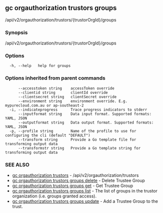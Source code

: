 ## gc orgauthorization trustors groups

/api/v2/orgauthorization/trustors/{trustorOrgId}/groups

### Synopsis

/api/v2/orgauthorization/trustors/{trustorOrgId}/groups

### Options

```
  -h, --help   help for groups
```

### Options inherited from parent commands

```
      --accesstoken string    accessToken override
      --clientid string       clientId override
      --clientsecret string   clientSecret override
      --environment string    environment override. E.g. mypurecloud.com.au or ap-southeast-2
  -i, --indicateprogress      Trace progress indicators to stderr
      --inputformat string    Data input format. Supported formats: YAML, JSON
      --outputformat string   Data output format. Supported formats: YAML, JSON
  -p, --profile string        Name of the profile to use for configuring the cli (default "DEFAULT")
      --transform string      Provide a Go template file for transforming output data
      --transformstr string   Provide a Go template string for transforming output data
```

### SEE ALSO

* [gc orgauthorization trustors](gc_orgauthorization_trustors.html)	 - /api/v2/orgauthorization/trustors
* [gc orgauthorization trustors groups delete](gc_orgauthorization_trustors_groups_delete.html)	 - Delete Trustee Group
* [gc orgauthorization trustors groups get](gc_orgauthorization_trustors_groups_get.html)	 - Get Trustee Group
* [gc orgauthorization trustors groups list](gc_orgauthorization_trustors_groups_list.html)	 - The list of groups in the trustor organization (i.e. groups granted access).
* [gc orgauthorization trustors groups update](gc_orgauthorization_trustors_groups_update.html)	 - Add a Trustee Group to the trust.


